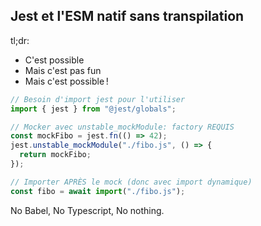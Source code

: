 ## Jest et l'ESM natif sans transpilation

tl;dr:

- C'est possible
- Mais c'est pas fun
- Mais c'est possible !

```js
// Besoin d'import jest pour l'utiliser
import { jest } from "@jest/globals";

// Mocker avec unstable_mockModule: factory REQUIS
const mockFibo = jest.fn(() => 42);
jest.unstable_mockModule("./fibo.js", () => {
  return mockFibo;
});

// Importer APRÈS le mock (donc avec import dynamique)
const fibo = await import("./fibo.js");
```

No Babel, No Typescript, No nothing.

